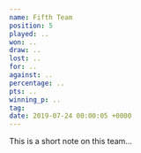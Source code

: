 ```yaml
---
name: Fifth Team
position: 5
played: ..
won: ..
draw: ..
lost: ..
for: ..
against: ..
percentage: ..
pts: ..
winning_p: ..
tag:
date: 2019-07-24 00:00:05 +0000
---
```

This is a short note on this team...